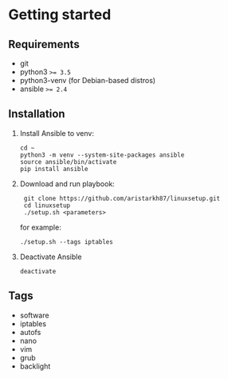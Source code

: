 
# Getting started
## Requirements
* git
* python3 `>= 3.5`
* python3-venv (for Debian-based distros)
* ansible `>= 2.4`

## Installation
1. Install Ansible to venv:

       cd ~
       python3 -m venv --system-site-packages ansible
       source ansible/bin/activate
       pip install ansible
2. Download and run playbook:

        git clone https://github.com/aristarkh87/linuxsetup.git
        cd linuxsetup
        ./setup.sh <parameters>
   for example:

       ./setup.sh --tags iptables
3. Deactivate Ansible

       deactivate
## Tags
* software
* iptables
* autofs
* nano
* vim
* grub
* backlight
